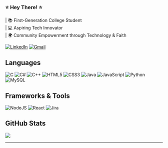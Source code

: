 ### ⭐ Hey There! ⭐

| 📚 First-Generation College Student <br>| 💻 Aspiring Tech Innovator <br>| 🌍 Community Empowerment through Technology & Faith


[![LinkedIn](https://img.shields.io/badge/linkedin-%230077B5.svg?style=for-the-badge&logo=linkedin&logoColor=white)](https://linkedin.com/in/kenyanglual) 
[![Gmail](https://img.shields.io/badge/Gmail-D14836?style=for-the-badge&logo=gmail&logoColor=white)](mailto:kenyanglual05@gmail.com)


## Languages
![C](https://img.shields.io/badge/c-%2300599C.svg?style=for-the-badge&logo=c&logoColor=white) 
![C#](https://img.shields.io/badge/c%23-%23239120.svg?style=for-the-badge&logo=csharp&logoColor=white) 
![C++](https://img.shields.io/badge/c++-%2300599C.svg?style=for-the-badge&logo=c%2B%2B&logoColor=white) 
![HTML5](https://img.shields.io/badge/html5-%23E34F26.svg?style=for-the-badge&logo=html5&logoColor=white)
![CSS3](https://img.shields.io/badge/css3-%231572B6.svg?style=for-the-badge&logo=css3&logoColor=white)
![Java](https://img.shields.io/badge/java-%23ED8B00.svg?style=for-the-badge&logo=openjdk&logoColor=white) 
![JavaScript](https://img.shields.io/badge/javascript-%23323330.svg?style=for-the-badge&logo=javascript&logoColor=%23F7DF1E) 
![Python](https://img.shields.io/badge/python-3670A0?style=for-the-badge&logo=python&logoColor=ffdd54) 
![MySQL](https://img.shields.io/badge/mysql-4479A1.svg?style=for-the-badge&logo=mysql&logoColor=white) 


## Frameworks & Tools
![NodeJS](https://img.shields.io/badge/node.js-6DA55F?style=for-the-badge&logo=node.js&logoColor=white) 
![React](https://img.shields.io/badge/react-%2320232a.svg?style=for-the-badge&logo=react&logoColor=%2361DAFB) 
![Jira](https://img.shields.io/badge/jira-%230A0FFF.svg?style=for-the-badge&logo=jira&logoColor=white)

## GitHub Stats
![](https://github-readme-streak-stats.herokuapp.com/?user=Kenyang1&theme=dark&hide_border=false)<br/>

---
